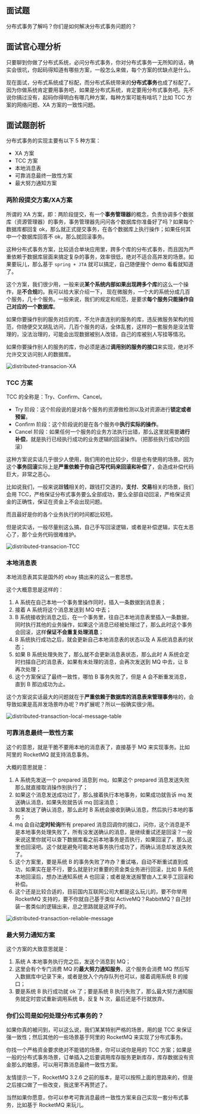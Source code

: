 ## 面试题
分布式事务了解吗？你们是如何解决分布式事务问题的？

## 面试官心理分析
只要聊到你做了分布式系统，必问分布式事务，你对分布式事务一无所知的话，确实会很坑，你起码得知道有哪些方案，一般怎么来做，每个方案的优缺点是什么。

现在面试，分布式系统成了标配，而分布式系统带来的**分布式事务**也成了标配了。因为你做系统肯定要用事务吧，如果是分布式系统，肯定要用分布式事务吧。先不说你搞过没有，起码你得明白有哪几种方案，每种方案可能有啥坑？比如 TCC 方案的网络问题、XA 方案的一致性问题。

## 面试题剖析
分布式事务的实现主要有以下 5 种方案：

- XA 方案
- TCC 方案
- 本地消息表
- 可靠消息最终一致性方案
- 最大努力通知方案

### 两阶段提交方案/XA方案
所谓的 XA 方案，即：两阶段提交，有一个**事务管理器**的概念，负责协调多个数据库（资源管理器）的事务，事务管理器先问问各个数据库你准备好了吗？如果每个数据库都回复 ok，那么就正式提交事务，在各个数据库上执行操作；如果任何其中一个数据库回答不 ok，那么就回滚事务。

这种分布式事务方案，比较适合单块应用里，跨多个库的分布式事务，而且因为严重依赖于数据库层面来搞定复杂的事务，效率很低，绝对不适合高并发的场景。如果要玩儿，那么基于 `spring + JTA` 就可以搞定，自己随便搜个 demo 看看就知道了。

这个方案，我们很少用，一般来说**某个系统内部如果出现跨多个库**的这么一个操作，是**不合规**的。我可以给大家介绍一下， 现在微服务，一个大的系统分成几百个服务，几十个服务。一般来说，我们的规定和规范，是要求**每个服务只能操作自己对应的一个数据库**。

如果你要操作别的服务对应的库，不允许直连别的服务的库，违反微服务架构的规范，你随便交叉胡乱访问，几百个服务的话，全体乱套，这样的一套服务是没法管理的，没法治理的，可能会出现数据被别人改错，自己的库被别人写挂等情况。

如果你要操作别人的服务的库，你必须是通过**调用别的服务的接口**来实现，绝对不允许交叉访问别人的数据库。

![distributed-transacion-XA](/images/distributed-transaction-XA.png)

### TCC 方案
TCC 的全称是：Try、Confirm、Cancel。

- Try 阶段：这个阶段说的是对各个服务的资源做检测以及对资源进行**锁定或者预留**。
- Confirm 阶段：这个阶段说的是在各个服务中**执行实际的操作**。
- Cancel 阶段：如果任何一个服务的业务方法执行出错，那么这里就需要**进行补偿**，就是执行已经执行成功的业务逻辑的回滚操作。（把那些执行成功的回滚）

这种方案说实话几乎很少人使用，我们用的也比较少，但是也有使用的场景。因为这个**事务回滚**实际上是**严重依赖于你自己写代码来回滚和补偿**了，会造成补偿代码巨大，非常之恶心。

比如说我们，一般来说跟**钱**相关的，跟钱打交道的，**支付**、**交易**相关的场景，我们会用 TCC，严格保证分布式事务要么全部成功，要么全部自动回滚，严格保证资金的正确性，保证在资金上不会出现问题。

而且最好是你的各个业务执行的时间都比较短。

但是说实话，一般尽量别这么搞，自己手写回滚逻辑，或者是补偿逻辑，实在太恶心了，那个业务代码很难维护。

![distributed-transacion-TCC](/images/distributed-transaction-TCC.png)

### 本地消息表
本地消息表其实是国外的 ebay 搞出来的这么一套思想。

这个大概意思是这样的：

1. A 系统在自己本地一个事务里操作同时，插入一条数据到消息表；
2. 接着 A 系统将这个消息发送到 MQ 中去；
3. B 系统接收到消息之后，在一个事务里，往自己本地消息表里插入一条数据，同时执行其他的业务操作，如果这个消息已经被处理过了，那么此时这个事务会回滚，这样**保证不会重复处理消息**；
4. B 系统执行成功之后，就会更新自己本地消息表的状态以及 A 系统消息表的状态；
5. 如果 B 系统处理失败了，那么就不会更新消息表状态，那么此时 A 系统会定时扫描自己的消息表，如果有未处理的消息，会再次发送到 MQ 中去，让 B 再次处理；
6. 这个方案保证了最终一致性，哪怕 B 事务失败了，但是 A 会不断重发消息，直到 B 那边成功为止。

这个方案说实话最大的问题就在于**严重依赖于数据库的消息表来管理事务**啥的，会导致如果是高并发场景咋办呢？咋扩展呢？所以一般确实很少用。

![distributed-transaction-local-message-table](/images/distributed-transaction-local-message-table.png)

### 可靠消息最终一致性方案
这个的意思，就是干脆不要用本地的消息表了，直接基于 MQ 来实现事务。比如阿里的 RocketMQ 就支持消息事务。

大概的意思就是：

1. A 系统先发送一个 prepared 消息到 mq，如果这个 prepared 消息发送失败那么就直接取消操作别执行了；
2. 如果这个消息发送成功过了，那么接着执行本地事务，如果成功就告诉 mq 发送确认消息，如果失败就告诉 mq 回滚消息；
3. 如果发送了确认消息，那么此时 B 系统会接收到确认消息，然后执行本地的事务；
4. mq 会自动**定时轮询**所有 prepared 消息回调你的接口，问你，这个消息是不是本地事务处理失败了，所有没发送确认的消息，是继续重试还是回滚？一般来说这里你就可以查下数据库看之前本地事务是否执行，如果回滚了，那么这里也回滚吧。这个就是避免可能本地事务执行成功了，而确认消息却发送失败了。
5. 这个方案里，要是系统 B 的事务失败了咋办？重试咯，自动不断重试直到成功，如果实在是不行，要么就是针对重要的资金类业务进行回滚，比如 B 系统本地回滚后，想办法通知系统 A 也回滚；或者是发送报警由人工来手工回滚和补偿。
6. 这个还是比较合适的，目前国内互联网公司大都是这么玩儿的，要不你举用 RocketMQ 支持的，要不你就自己基于类似 ActiveMQ？RabbitMQ？自己封装一套类似的逻辑出来，总之思路就是这样子的。

![distributed-transaction-reliable-message](/images/distributed-transaction-reliable-message.png)

### 最大努力通知方案
这个方案的大致意思就是：

1. 系统 A 本地事务执行完之后，发送个消息到 MQ；
2. 这里会有个专门消费 MQ 的**最大努力通知服务**，这个服务会消费 MQ 然后写入数据库中记录下来，或者是放入个内存队列也可以，接着调用系统 B 的接口；
3. 要是系统 B 执行成功就 ok 了；要是系统 B 执行失败了，那么最大努力通知服务就定时尝试重新调用系统 B，反复 N 次，最后还是不行就放弃。

### 你们公司是如何处理分布式事务的？
如果你真的被问到，可以这么说，我们某某特别严格的场景，用的是 TCC 来保证强一致性；然后其他的一些场景基于阿里的 RocketMQ 来实现了分布式事务。

你找一个严格资金要求绝对不能错的场景，你可以说你是用的 TCC 方案；如果是一般的分布式事务场景，订单插入之后要调用库存服务更新库存，库存数据没有资金那么的敏感，可以用可靠消息最终一致性方案。

友情提示一下，RocketMQ 3.2.6 之前的版本，是可以按照上面的思路来的，但是之后接口做了一些改变，我这里不再赘述了。

当然如果你愿意，你可以参考可靠消息最终一致性方案来自己实现一套分布式事务，比如基于 RocketMQ 来玩儿。